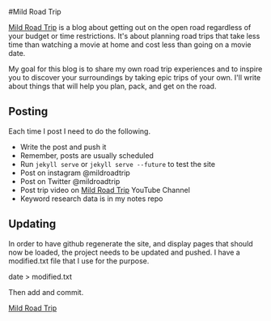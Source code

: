 #Mild Road Trip

[Mild Road Trip](http://www.mildroadtrip.com) is a blog about getting out on 
the open road regardless of your budget or time restrictions. It's about 
planning road trips that take less time than watching a movie at home and cost 
less than going on a movie date.

My goal for this blog is to share my own road trip experiences and to inspire 
you to discover your surroundings by taking epic trips of your own. I'll write 
about things that will help you plan, pack, and get on the road.

## Posting

Each time I post I need to do the following.

- Write the post and push it
- Remember, posts are usually scheduled
- Run `jekyll serve` or `jekyll serve --future` to test the site
- Post on instagram @mildroadtrip
- Post on Twitter @mildroadtrip
- Post trip video on [Mild Road Trip](https://www.youtube.com/channel/UC4ek7noEAwQZX6SoqnI14_g) YouTube Channel
- Keyword research data is in my notes repo

## Updating

In order to have github regenerate the site, and display pages that should now be loaded, the project needs to be updated and pushed. I have a modified.txt file that I use for the purpose.

  date > modified.txt

Then add and commit.

[Mild Road Trip](http://www.mildroadtrip.com)
